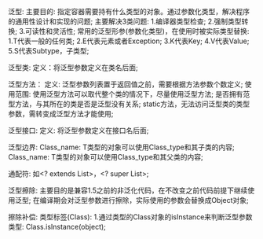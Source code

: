 泛型:
    主要目的: 指定容器需要持有什么类型的对象。通过参数化类型，解决程序的通用性设计和实现的问题; 
    主要解决3类问题: 
        1.编译器类型检查;
        2.强制类型转换;
        3.可读性和灵活性;
    常用的泛型形参(参数化类型)，在使用时被实际类型替换:
        1.T代表一般的任何类;
        2.E代表元素或者Exception;
        3.K代表Key;
        4.V代表Value;
        5.S代表Subtype，子类型;

泛型类:
    定义：将泛型参数定义在类名后面;

泛型方法：
    定义: 泛型参数列表置于返回值之前，需要根据方法参数个数定义;
    使用范围: 使用泛型方法可以取代整个类的情况下，尽量使用泛型方法;
    是否拥有范型方法，与其所在的类是否是泛型没有关系;
    static方法，无法访问泛型类的类型参数，需转变成泛型方法才能使用;

泛型接口:
    定义: 将泛型参数定义在接口名后面;

泛型边界:
    Class_name<T extends Class_type>:
        T类型的对象可以使用Class_type和其子类的内容;
    Class_name<T super Class_type>:
        T类型的对象可以使用Class_type和其父类的内容;

通配符:
    如<? extends List>，<? super List>;

泛型擦除:
    主要目的是兼容1.5之前的非泛化代码，在不改变之前代码前提下继续使用泛型;
    在编译期会对泛型参数进行擦除，实际使用的参数会替换成Object对象;

擦除补偿:
    类型标签(Class<T>):
        1.通过类型的Class对象的isInstance来判断泛型参数类型: Class<T>.isInstance(object);



    
    